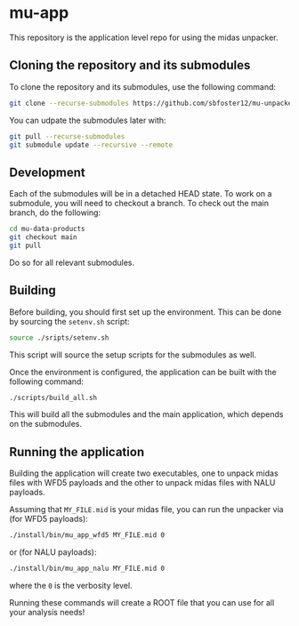 # mu-app

This repository is the application level repo for using the midas unpacker.

##  Cloning the repository and its submodules

To clone the repository and its submodules, use the following command:
```bash
git clone --recurse-submodules https://github.com/sbfoster12/mu-unpackers.git
```

You can udpate the submodules later with:
```bash
git pull --recurse-submodules
git submodule update --recursive --remote
```

## Development

Each of the submodules will be in a detached HEAD state. To work on a submodule, you will need to checkout a branch. To check out the main branch, do the following:
```bash
cd mu-data-products
git checkout main
git pull
```
Do so for all relevant submodules.

## Building

Before building, you should first set up the environment. This can be done by sourcing the `setenv.sh` script:
```bash
source ./sripts/setenv.sh
```
This script will source the setup scripts for the submodules as well.

Once the environment is configured, the application can be built with the following command:
```bash
./scripts/build_all.sh
```
This will build all the submodules and the main application, which depends on the submodules.

## Running the application

Building the application will create two executables, one to unpack midas files with WFD5 payloads and the other to unpack midas files with NALU payloads.

Assuming that `MY_FILE.mid` is your midas file, you can run the unpacker via (for WFD5 payloads):
```bash
./install/bin/mu_app_wfd5 MY_FILE.mid 0
```
or (for NALU payloads):
```bash
./install/bin/mu_app_nalu MY_FILE.mid 0
``` 
where the `0` is the verbosity level. 

Running these commands will create a ROOT file that you can use for all your analysis needs!